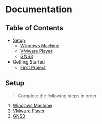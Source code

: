 # Documentation



## Table of Contents
- [Setup](#setup)
  - [Windows Machine](./setup/windows.md)
  - [VMware Player](./setup/vmplayer.md)
  - [GNS3](./setup/gns3.md)
- Getting Started
  - [First Project](./demo/firstproject.md)

## Setup
> Complete the following steps in order
1. [Windows Machine](./setup/windows.md)
2. [VMware Player](./setup/vmplayer.md)
3. [GNS3](./setup/gns3.md)